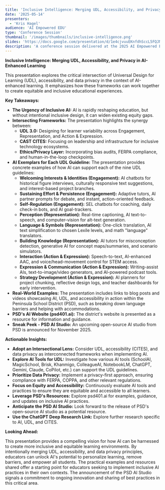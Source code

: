 ```yaml
---
title: 'Inclusive Intelligence: Merging UDL, Accessibility, and Privacy in AI-Enhanced Learning'
date: '2025-05-14'
presenters:
  - 'Kris Hagel'
audience: 'AI Empowered EDU'
type: 'Conference Session'
thumbnail: '/images/thumbnails/inclusive-intelligence.png'
slides: 'https://docs.google.com/presentation/d/1e4cjvuuEKnfdhSccL5FQJNUgmdocqz0JPGyKT3vA9Bo/embed'
description: 'A conference session delivered at the 2025 AI Empowered EDU conference on Inclusive Intelligence'
---
```


**Inclusive Intelligence: Merging UDL, Accessibility, and Privacy in AI-Enhanced Learning**

This presentation explores the critical intersection of Universal Design for Learning (UDL), accessibility, and data privacy in the context of AI-enhanced learning. It emphasizes how these frameworks can work together to create equitable and inclusive educational experiences.

**Key Takeaways:**

- **The Urgency of Inclusive AI:** AI is rapidly reshaping education, but without intentional inclusive design, it can widen existing equity gaps.
- **Intersecting Frameworks:** The presentation highlights the synergy between:
  - **UDL 3.0:** Designing for learner variability across Engagement, Representation, and Action & Expression.
  - **CAST CITES:** Focusing on leadership and infrastructure for inclusive technology ecosystems.
  - **Ethics/Privacy Layer:** Incorporating bias audits, FERPA compliance, and human-in-the-loop checkpoints.
- **AI Exemplars for Each UDL Guideline:** The presentation provides concrete examples of how AI can support each of the nine UDL guidelines:
  - **Welcoming Interests & Identities (Engagement):** AI chatbots for historical figure interviews, culturally responsive text suggestions, and interest-based project branches.
  - **Sustaining Effort & Persistence (Engagement):** Adaptive tutors, AI partner prompts for debate, and instant, action-oriented feedback.
  - **Self-Regulation (Engagement):** SEL chatbots for coaching, daily check-in bots, and AI goal-trackers.
  - **Perception (Representation):** Real-time captioning, AI text-to-speech, and computer-vision for alt-text generation.
  - **Language & Symbols (Representation):** One-click translation, AI text simplification to chosen Lexile levels, and math "language" translators.
  - **Building Knowledge (Representation):** AI tutors for misconception detection, generative AI for concept maps/summaries, and scenario simulators.
  - **Interaction (Action & Expression):** Speech-to-text, AI-enhanced AAC, and voice/head-movement control for STEM access.
  - **Expression & Communication (Action & Expression):** Writing-assist AIs, text-to-image/video generators, and AI-powered podcast tools.
  - **Strategy Development (Action & Expression):** AI planners for project chunking, reflective design logs, and teacher dashboards for early intervention.
- **Real-World Examples:** The presentation includes links to blog posts and videos showcasing AI, UDL, and accessibility in action within the Peninsula School District (PSD), such as breaking down language barriers and helping with accommodations.
- **PSD's AI Website (psd401.ai):** The district's website is presented as a resource for information and guidance.
- **Sneak Peek - PSD AI Studio:** An upcoming open-source AI studio from PSD is announced for November 2025.

**Actionable Insights:**

- **Adopt an Intersectional Lens:** Consider UDL, accessibility (CITES), and data privacy as interconnected frameworks when implementing AI.
- **Explore AI Tools for UDL:** Investigate how various AI tools (SchoolAI, MagicSchool, Brisk, Khanmigo, ColleagueAI, NotebookLM, ChatGPT, Gemini, Claude, CoPilot, etc.) can support the UDL guidelines.
- **Prioritize Data Privacy:** Implement a privacy-first approach, ensuring compliance with FERPA, COPPA, and other relevant regulations.
- **Focus on Equity and Accessibility:** Continuously evaluate AI tools and practices to ensure they are equitable and accessible to all learners.
- **Leverage PSD's Resources:** Explore psd401.ai for examples, guidance, and updates on inclusive AI practices.
- **Anticipate the PSD AI Studio:** Look forward to the release of PSD's open-source AI studio as a potential resource.
- **Use the ChatGPT Deep Research Link:** Explore further research specific to AI, UDL, and CITES.

**Looking Ahead:**

This presentation provides a compelling vision for how AI can be harnessed to create more inclusive and equitable learning environments. By intentionally merging UDL, accessibility, and data privacy principles, educators can unlock AI's potential to personalize learning, remove barriers, and empower all students. The practical examples and resources shared offer a starting point for educators seeking to implement inclusive AI practices in their own contexts. The announcement of the PSD AI Studio signals a commitment to ongoing innovation and sharing of best practices in this critical area.
